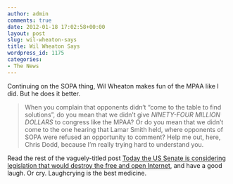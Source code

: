 ```yaml
---
author: admin
comments: true
date: 2012-01-18 17:02:58+00:00
layout: post
slug: wil-wheaton-says
title: Wil Wheaton Says
wordpress_id: 1175
categories:
- The News
---
```


Continuing on the SOPA thing, Wil Wheaton makes fun of the MPAA like I did. But he does it better.

>  When you complain that opponents didn’t “come to the table to find solutions”, do you mean that we didn’t give *NINETY-FOUR MILLION DOLLARS* to congress like the MPAA? Or do you mean that we didn’t come to the one hearing that Lamar Smith held, where opponents of SOPA were refused an opportunity to comment? Help me out, here, Chris Dodd, because I’m really trying hard to understand you.

Read the rest of the vaguely-titled post [Today the US Senate is considering legislation that would destroy the free and open Internet](http://wilwheaton.typepad.com/wwdnbackup/2012/01/today-the-us-senate-is-considering-legislation-that-would-destroy-the-free-and-open-internet.html), and have a good laugh. Or cry. Laughcrying is the best medicine.

